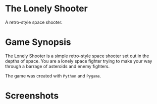 # The Lonely Shooter
A retro-style space shooter.

# Game Synopsis
The Lonely Shooter is a simple retro-style space shooter set out in the depths of space. You are a lonely space fighter trying to make your way through a barrage of asteroids and enemy fighters.

The game was created with `Python` and `Pygame`.

# Screenshots
